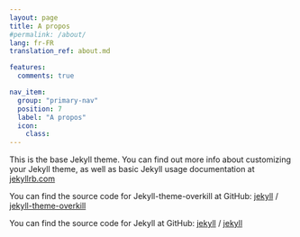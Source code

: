 ```yaml
---
layout: page
title: A propos
#permalink: /about/
lang: fr-FR
translation_ref: about.md

features:
  comments: true

nav_item:
  group: "primary-nav"
  position: 7
  label: "A propos"
  icon:
    class:
---
```


This is the base Jekyll theme. You can find out more info about customizing your Jekyll theme, as well as basic Jekyll usage documentation at [jekyllrb.com](https://jekyllrb.com/)

You can find the source code for Jekyll-theme-overkill at GitHub:
[jekyll][jekyll-organization] /
[jekyll-theme-overkill](https://github.com/jekyll/jekyll-theme-overkill)

You can find the source code for Jekyll at GitHub:
[jekyll][jekyll-organization] /
[jekyll](https://github.com/jekyll/jekyll)


[jekyll-organization]: https://github.com/jekyll
